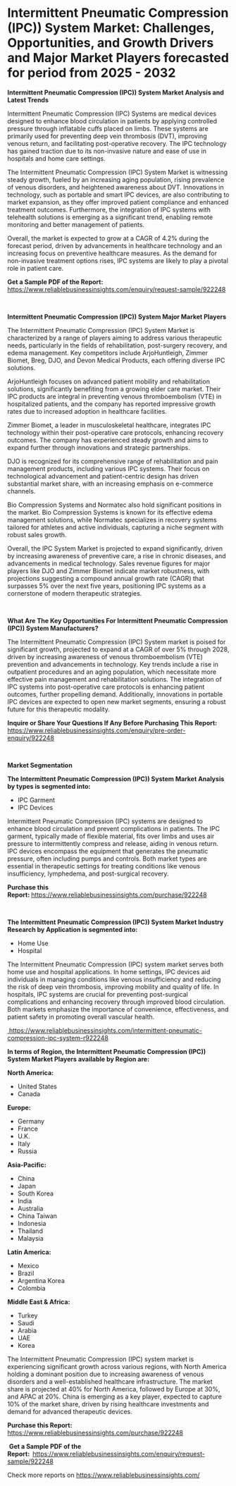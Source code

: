 <p><h1>Intermittent Pneumatic Compression (IPC)) System Market: Challenges, Opportunities, and Growth Drivers and Major Market Players forecasted for period from 2025 - 2032</h1></p><p><strong>Intermittent Pneumatic Compression (IPC)) System Market Analysis and Latest Trends</strong></p>
<p><p>Intermittent Pneumatic Compression (IPC) Systems are medical devices designed to enhance blood circulation in patients by applying controlled pressure through inflatable cuffs placed on limbs. These systems are primarily used for preventing deep vein thrombosis (DVT), improving venous return, and facilitating post-operative recovery. The IPC technology has gained traction due to its non-invasive nature and ease of use in hospitals and home care settings.</p><p>The Intermittent Pneumatic Compression (IPC) System Market is witnessing steady growth, fueled by an increasing aging population, rising prevalence of venous disorders, and heightened awareness about DVT. Innovations in technology, such as portable and smart IPC devices, are also contributing to market expansion, as they offer improved patient compliance and enhanced treatment outcomes. Furthermore, the integration of IPC systems with telehealth solutions is emerging as a significant trend, enabling remote monitoring and better management of patients. </p><p>Overall, the market is expected to grow at a CAGR of 4.2% during the forecast period, driven by advancements in healthcare technology and an increasing focus on preventive healthcare measures. As the demand for non-invasive treatment options rises, IPC systems are likely to play a pivotal role in patient care.</p></p>
<p><strong>Get a Sample PDF of the Report:&nbsp;</strong> <a href="https://www.reliablebusinessinsights.com/enquiry/request-sample/922248?utm_campaign=101&utm_medium=2&utm_source=Github&utm_content=ia&utm_term=03032025&utm_id=intermittent-pneumatic-compression-ipc-system">https://www.reliablebusinessinsights.com/enquiry/request-sample/922248</a></p>
<p>&nbsp;</p>
<p><strong>Intermittent Pneumatic Compression (IPC)) System Major Market Players</strong></p>
<p><p>The Intermittent Pneumatic Compression (IPC) System Market is characterized by a range of players aiming to address various therapeutic needs, particularly in the fields of rehabilitation, post-surgery recovery, and edema management. Key competitors include ArjoHuntleigh, Zimmer Biomet, Breg, DJO, and Devon Medical Products, each offering diverse IPC solutions.</p><p>ArjoHuntleigh focuses on advanced patient mobility and rehabilitation solutions, significantly benefiting from a growing elder care market. Their IPC products are integral in preventing venous thromboembolism (VTE) in hospitalized patients, and the company has reported impressive growth rates due to increased adoption in healthcare facilities. </p><p>Zimmer Biomet, a leader in musculoskeletal healthcare, integrates IPC technology within their post-operative care protocols, enhancing recovery outcomes. The company has experienced steady growth and aims to expand further through innovations and strategic partnerships.</p><p>DJO is recognized for its comprehensive range of rehabilitation and pain management products, including various IPC systems. Their focus on technological advancement and patient-centric design has driven substantial market share, with an increasing emphasis on e-commerce channels.</p><p>Bio Compression Systems and Normatec also hold significant positions in the market. Bio Compression Systems is known for its effective edema management solutions, while Normatec specializes in recovery systems tailored for athletes and active individuals, capturing a niche segment with robust sales growth.</p><p>Overall, the IPC System Market is projected to expand significantly, driven by increasing awareness of preventive care, a rise in chronic diseases, and advancements in medical technology. Sales revenue figures for major players like DJO and Zimmer Biomet indicate market robustness, with projections suggesting a compound annual growth rate (CAGR) that surpasses 5% over the next five years, positioning IPC systems as a cornerstone of modern therapeutic strategies.</p></p>
<p>&nbsp;</p>
<p><strong>What Are The Key Opportunities For Intermittent Pneumatic Compression (IPC)) System Manufacturers?</strong></p>
<p><p>The Intermittent Pneumatic Compression (IPC) System market is poised for significant growth, projected to expand at a CAGR of over 5% through 2028, driven by increasing awareness of venous thromboembolism (VTE) prevention and advancements in technology. Key trends include a rise in outpatient procedures and an aging population, which necessitate more effective pain management and rehabilitation solutions. The integration of IPC systems into post-operative care protocols is enhancing patient outcomes, further propelling demand. Additionally, innovations in portable IPC devices are expected to open new market segments, ensuring a robust future for this therapeutic modality.</p></p>
<p><strong>Inquire or Share Your Questions If Any Before Purchasing This Report:</strong> <a href="https://www.reliablebusinessinsights.com/enquiry/pre-order-enquiry/922248?utm_campaign=101&utm_medium=2&utm_source=Github&utm_content=ia&utm_term=03032025&utm_id=intermittent-pneumatic-compression-ipc-system">https://www.reliablebusinessinsights.com/enquiry/pre-order-enquiry/922248</a></p>
<p>&nbsp;</p>
<p><strong>Market Segmentation</strong></p>
<p><strong>The Intermittent Pneumatic Compression (IPC)) System Market Analysis by types is segmented into:</strong></p>
<p><ul><li>IPC Garment</li><li>IPC Devices</li></ul></p>
<p><p>Intermittent Pneumatic Compression (IPC) systems are designed to enhance blood circulation and prevent complications in patients. The IPC garment, typically made of flexible material, fits over limbs and uses air pressure to intermittently compress and release, aiding in venous return. IPC devices encompass the equipment that generates the pneumatic pressure, often including pumps and controls. Both market types are essential in therapeutic settings for treating conditions like venous insufficiency, lymphedema, and post-surgical recovery.</p></p>
<p><strong>Purchase this Report:&nbsp;</strong><a href="https://www.reliablebusinessinsights.com/purchase/922248?utm_campaign=101&utm_medium=2&utm_source=Github&utm_content=ia&utm_term=03032025&utm_id=intermittent-pneumatic-compression-ipc-system">https://www.reliablebusinessinsights.com/purchase/922248</a></p>
<p>&nbsp;</p>
<p><strong>The Intermittent Pneumatic Compression (IPC)) System Market Industry Research by Application is segmented into:</strong></p>
<p><ul><li>Home Use</li><li>Hospital</li></ul></p>
<p><p>The Intermittent Pneumatic Compression (IPC) system market serves both home use and hospital applications. In home settings, IPC devices aid individuals in managing conditions like venous insufficiency and reducing the risk of deep vein thrombosis, improving mobility and quality of life. In hospitals, IPC systems are crucial for preventing post-surgical complications and enhancing recovery through improved blood circulation. Both markets emphasize the importance of convenience, effectiveness, and patient safety in promoting overall vascular health.</p></p>
<p><a href="https://www.reliablebusinessinsights.com/intermittent-pneumatic-compression-ipc-system-r922248?utm_campaign=101&utm_medium=2&utm_source=Github&utm_content=ia&utm_term=03032025&utm_id=intermittent-pneumatic-compression-ipc-system">&nbsp;https://www.reliablebusinessinsights.com/intermittent-pneumatic-compression-ipc-system-r922248</a></p>
<p><strong>In terms of Region, the Intermittent Pneumatic Compression (IPC)) System Market Players available by Region are:</strong></p>
<p>
    <p> <strong> North America: </strong>
        <ul>
            <li>United States</li>
            <li>Canada</li>
        </ul>
        </p> 
    <p> <strong> Europe: </strong>
        <ul>
            <li>Germany</li>
            <li>France</li>
            <li>U.K.</li>
            <li>Italy</li>
            <li>Russia</li>
        </ul>
        </p> 
    <p> <strong> Asia-Pacific: </strong>
        <ul>
            <li>China</li>
            <li>Japan</li>
            <li>South Korea</li>
            <li>India</li>
            <li>Australia</li>
            <li>China Taiwan</li>
            <li>Indonesia</li>
            <li>Thailand</li>
            <li>Malaysia</li>
        </ul>
        </p> 
    <p> <strong> Latin America: </strong>
        <ul>
            <li>Mexico</li>
            <li>Brazil</li>
            <li>Argentina Korea</li>
            <li>Colombia</li>
        </ul>
        </p> 
    <p> <strong> Middle East & Africa: </strong>
        <ul>
            <li>Turkey</li>
            <li>Saudi</li>
            <li>Arabia</li>
            <li>UAE</li>
            <li>Korea</li>
        </ul>
    </p>
    </p>
<p><p>The Intermittent Pneumatic Compression (IPC) system market is experiencing significant growth across various regions, with North America holding a dominant position due to increasing awareness of venous disorders and a well-established healthcare infrastructure. The market share is projected at 40% for North America, followed by Europe at 30%, and APAC at 20%. China is emerging as a key player, expected to capture 10% of the market share, driven by rising healthcare investments and demand for advanced therapeutic devices.</p></p>
<p><strong>Purchase this Report: </strong><a href="https://www.reliablebusinessinsights.com/purchase/922248?utm_campaign=101&utm_medium=2&utm_source=Github&utm_content=ia&utm_term=03032025&utm_id=intermittent-pneumatic-compression-ipc-system">https://www.reliablebusinessinsights.com/purchase/922248</a></p>
<p>&nbsp;<strong>Get a Sample PDF of the Report:&nbsp;&nbsp;</strong><a href="https://www.reliablebusinessinsights.com/enquiry/request-sample/922248?utm_campaign=101&utm_medium=2&utm_source=Github&utm_content=ia&utm_term=03032025&utm_id=intermittent-pneumatic-compression-ipc-system">https://www.reliablebusinessinsights.com/enquiry/request-sample/922248</a></p>
<p><strong></strong></p>
<p>Check more reports on <a href="https://www.reliablebusinessinsights.com/?utm_campaign=101&utm_medium=2&utm_source=Github&utm_content=ia&utm_term=03032025&utm_id=intermittent-pneumatic-compression-ipc-system">https://www.reliablebusinessinsights.com/</a></p>